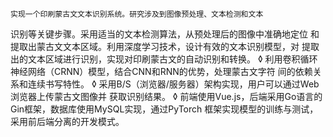     实现一个印刷蒙古文文本识别系统。研究涉及到图像预处理、文本检测和文本
识别等关键步骤。采用适当的文本检测算法，从预处理后的图像中准确地定位
和提取出蒙古文文本区域。利用深度学习技术，设计有效的文本识别模型，对
提取出的文本区域进行识别，实现对印刷蒙古文的自动识别和转换。
    ◊ 利用卷积循环神经网络（CRNN）模型，结合CNN和RNN的优势，处理蒙古文字符
间的依赖关系和连续书写特性。
    ◊ 采用B/S（浏览器/服务器）架构实现，用户可以通过Web浏览器上传蒙古文图像并
获取识别结果。
    ◊ 前端使用Vue.js，后端采用Go语言的Gin框架，数据库使用MySQL实现，通过PyTorch
框架实现模型的训练与测试，采用前后端分离的开发模式。
